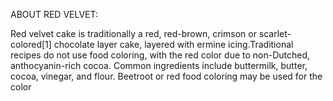ABOUT RED VELVET:

Red velvet cake is traditionally a red, red-brown, crimson or scarlet-colored[1] chocolate layer cake, layered with ermine icing.Traditional recipes do not use food coloring, with the red color due to non-Dutched, anthocyanin-rich cocoa.
Common ingredients include buttermilk, butter, cocoa, vinegar, and flour. Beetroot or red food coloring may be used for the color